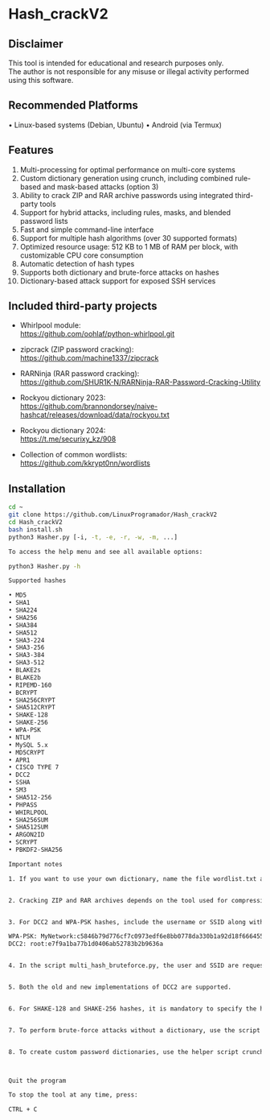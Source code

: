 
# Hash_crackV2

## Disclaimer

This tool is intended for educational and research purposes only.  
The author is not responsible for any misuse or illegal activity performed using this software.

## Recommended Platforms

• Linux-based systems (Debian, Ubuntu)
• Android (via Termux)

## Features

1. Multi-processing for optimal performance on multi-core systems  
2. Custom dictionary generation using crunch, including combined rule-based and mask-based attacks (option 3)  
3. Ability to crack ZIP and RAR archive passwords using integrated third-party tools  
4. Support for hybrid attacks, including rules, masks, and blended password lists  
5. Fast and simple command-line interface  
6. Support for multiple hash algorithms (over 30 supported formats)  
7. Optimized resource usage: 512 KB to 1 MB of RAM per block, with customizable CPU core consumption  
8. Automatic detection of hash types  
9. Supports both dictionary and brute-force attacks on hashes  
10. Dictionary-based attack support for exposed SSH services  

## Included third-party projects

- Whirlpool module:  
  https://github.com/oohlaf/python-whirlpool.git

- zipcrack (ZIP password cracking):  
  https://github.com/machine1337/zipcrack

- RARNinja (RAR password cracking):  
  https://github.com/SHUR1K-N/RARNinja-RAR-Password-Cracking-Utility

- Rockyou dictionary 2023:  
  https://github.com/brannondorsey/naive-hashcat/releases/download/data/rockyou.txt

- Rockyou dictionary 2024:  
  https://t.me/securixy_kz/908

- Collection of common wordlists:  
  https://github.com/kkrypt0nn/wordlists

## Installation

```bash
cd ~
git clone https://github.com/LinuxProgramador/Hash_crackV2
cd Hash_crackV2
bash install.sh
python3 Hasher.py [-i, -t, -e, -r, -w, -m, ...]

To access the help menu and see all available options:

python3 Hasher.py -h

Supported hashes

• MD5
• SHA1
• SHA224
• SHA256
• SHA384
• SHA512
• SHA3-224
• SHA3-256
• SHA3-384
• SHA3-512
• BLAKE2s
• BLAKE2b
• RIPEMD-160
• BCRYPT
• SHA256CRYPT
• SHA512CRYPT
• SHAKE-128
• SHAKE-256
• WPA-PSK
• NTLM
• MySQL 5.x
• MD5CRYPT
• APR1
• CISCO TYPE 7
• DCC2
• SSHA
• SM3
• SHA512-256
• PHPASS
• WHIRLPOOL
• SHA256SUM
• SHA512SUM
• ARGON2ID
• SCRYPT
• PBKDF2-SHA256

Important notes

1. If you want to use your own dictionary, name the file wordlist.txt and place it inside the Hash_crackV2 directory.


2. Cracking ZIP and RAR archives depends on the tool used for compression. Success is more likely if the files were compressed using command-line tools such as zip or rar.


3. For DCC2 and WPA-PSK hashes, include the username or SSID along with the hash. For example:

WPA-PSK: MyNetwork:c5846b79d776cf7c0973edf6e8bb0778da330b1a92d18f6664557b1d9b7498dd  
DCC2: root:e7f9a1ba77b1d0406ab52783b2b9636a


4. In the script multi_hash_bruteforce.py, the user and SSID are requested after entering the hash.


5. Both the old and new implementations of DCC2 are supported.


6. For SHAKE-128 and SHAKE-256 hashes, it is mandatory to specify the hash type using the -t option. Auto-detection is not supported for these formats.


7. To perform brute-force attacks without a dictionary, use the script multi_hash_bruteforce.py.


8. To create custom password dictionaries, use the helper script crunch_manager.sh.



Quit the program

To stop the tool at any time, press:

CTRL + C
